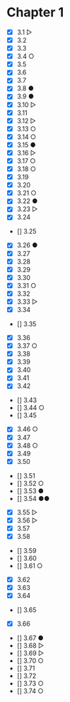 # Chapter 1

- [x] 3.1 ▷
- [x] 3.2
- [x] 3.3
- [x] 3.4 ○
- [x] 3.5
- [x] 3.6
- [x] 3.7
- [x] 3.8 ●
- [x] 3.9 ●
- [x] 3.10 ▷
- [x] 3.11
- [x] 3.12 ▷
- [x] 3.13 ○
- [x] 3.14 ○
- [x] 3.15 ●
- [x] 3.16 ▷
- [x] 3.17 ○
- [x] 3.18 ○
- [x] 3.19
- [x] 3.20
- [x] 3.21 ○
- [x] 3.22 ●
- [x] 3.23 ▷
- [x] 3.24
- [] 3.25
- [x] 3.26 ●
- [x] 3.27
- [x] 3.28
- [x] 3.29
- [x] 3.30
- [x] 3.31 ○
- [x] 3.32
- [x] 3.33 ▷
- [x] 3.34
- [] 3.35
- [x] 3.36
- [x] 3.37 ○
- [x] 3.38
- [x] 3.39
- [x] 3.40
- [x] 3.41
- [x] 3.42
- [] 3.43
- [] 3.44 ○
- [] 3.45
- [x] 3.46 ○
- [x] 3.47
- [x] 3.48 ○
- [x] 3.49
- [x] 3.50
- [] 3.51
- [] 3.52 ○
- [] 3.53 ●
- [] 3.54 ●●
- [x] 3.55 ▷
- [x] 3.56 ▷
- [x] 3.57
- [x] 3.58
- [] 3.59
- [] 3.60
- [] 3.61 ○
- [x] 3.62
- [x] 3.63
- [x] 3.64
- [] 3.65
- [x] 3.66
- [] 3.67 ●
- [] 3.68 ▷
- [] 3.69 ▷
- [] 3.70 ○
- [] 3.71
- [] 3.72
- [] 3.73 ○
- [] 3.74 ○
